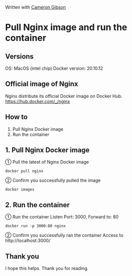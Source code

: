 Written with [Cameron Gibson](https://github.com/cgcamcam) 

# Pull Nginx image and run the container

## Versions
OS: MacOS (intel chip)
Docker version: 20.10.12  

## Official image of Nginx
Nginx distribute its official Docker image on Docker Hub.
https://hub.docker.com/_/nginx

## How to
1. Pull Nginx Docker image
2. Run the container

## 1. Pull Nginx Docker image
① Pull the latest of Nginx Docker image
```shell
docker pull nginx
```
② Confirm you successfully pulled the image
```
docker images
```

## 2. Run the container
① Run the container
Listen Port: 3000, Forward to: 80
```shell
docker run -p 3000:80 nginx
```
② Confirm you successfully ran the container
Access to http://localhost:3000/

## Thank you
I hope this helps.
Thank you for reading.